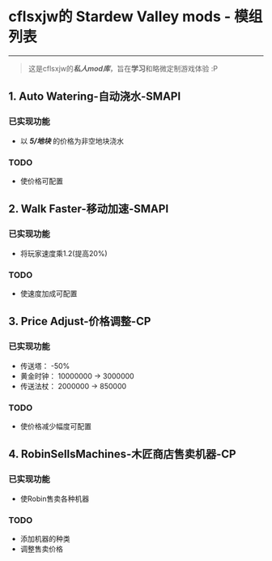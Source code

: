 # cflsxjw的 Stardew Valley mods - 模组列表

---

> 这是cflsxjw的***私人mod库***，旨在**学习**和略微定制游戏体验 :P
> 
## 1. Auto Watering-自动浇水-SMAPI
### 已实现功能
- 以 ***5/地块*** 的价格为非空地块浇水
### TODO
- 使价格可配置
## 2. Walk Faster-移动加速-SMAPI
### 已实现功能
- 将玩家速度乘1.2(提高20%)
### TODO
- 使速度加成可配置
## 3. Price Adjust-价格调整-CP
### 已实现功能
- 传送塔： -50%
- 黄金时钟： 10000000 -> 3000000
- 传送法杖： 2000000 -> 850000
### TODO
- 使价格减少幅度可配置
## 4. RobinSellsMachines-木匠商店售卖机器-CP
### 已实现功能
- 使Robin售卖各种机器
### TODO
- 添加机器的种类
- 调整售卖价格